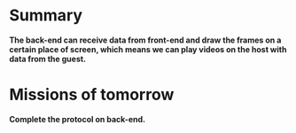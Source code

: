 # Summary #
**The back-end can receive data from front-end and draw the frames on a certain place of screen, which means we can play videos on the host with data from the guest.**

# Missions of tomorrow #
**Complete the protocol on back-end.**

